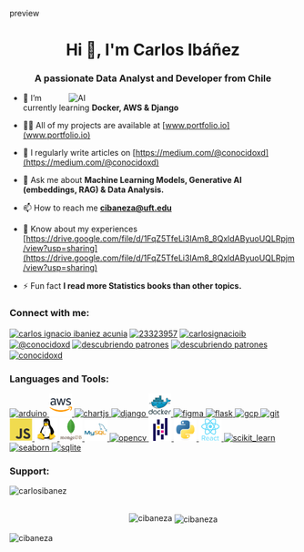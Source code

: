 
preview
<h1 align="center">Hi 👋, I'm Carlos Ibáñez</h1>
<h3 align="center">A passionate Data Analyst and Developer from Chile</h3>
<img align="right" alt="AI" width="400" src="https://assets-global.website-files.com/624ac40503a527cf47af4192/65313084ff0fb3453089947e_giphy.gif">

- 🌱 I’m currently learning **Docker, AWS & Django**

- 👨‍💻 All of my projects are available at [www.portfolio.io](www.portfolio.io)

- 📝 I regularly write articles on [https://medium.com/@conocidoxd](https://medium.com/@conocidoxd)

- 💬 Ask me about **Machine Learning Models, Generative AI (embeddings, RAG) & Data Analysis.**

- 📫 How to reach me **cibaneza@uft.edu**

- 📄 Know about my experiences [https://drive.google.com/file/d/1FqZ5TfeLi3lAm8_8QxldAByuoUQLRpjm/view?usp=sharing](https://drive.google.com/file/d/1FqZ5TfeLi3lAm8_8QxldAByuoUQLRpjm/view?usp=sharing)

- ⚡ Fun fact **I read more Statistics books than other topics.**

<h3 align="left">Connect with me:</h3>
<p align="left">
<a href="https://linkedin.com/in/carlos ignacio ibaniez acunia" target="blank"><img align="center" src="https://raw.githubusercontent.com/rahuldkjain/github-profile-readme-generator/master/src/images/icons/Social/linked-in-alt.svg" alt="carlos ignacio ibaniez acunia" height="30" width="40" /></a>
<a href="https://stackoverflow.com/users/23323957" target="blank"><img align="center" src="https://raw.githubusercontent.com/rahuldkjain/github-profile-readme-generator/master/src/images/icons/Social/stack-overflow.svg" alt="23323957" height="30" width="40" /></a>
<a href="https://instagram.com/carlosignacioib" target="blank"><img align="center" src="https://raw.githubusercontent.com/rahuldkjain/github-profile-readme-generator/master/src/images/icons/Social/instagram.svg" alt="carlosignacioib" height="30" width="40" /></a>
<a href="https://medium.com/@conocidoxd" target="blank"><img align="center" src="https://raw.githubusercontent.com/rahuldkjain/github-profile-readme-generator/master/src/images/icons/Social/medium.svg" alt="@conocidoxd" height="30" width="40" /></a>
<a href="https://www.youtube.com/c/descubriendo patrones" target="blank"><img align="center" src="https://raw.githubusercontent.com/rahuldkjain/github-profile-readme-generator/master/src/images/icons/Social/youtube.svg" alt="descubriendo patrones" height="30" width="40" /></a>
<a href="https://www.hackerrank.com/descubriendo patrones" target="blank"><img align="center" src="https://raw.githubusercontent.com/rahuldkjain/github-profile-readme-generator/master/src/images/icons/Social/hackerrank.svg" alt="descubriendo patrones" height="30" width="40" /></a>
<a href="https://www.leetcode.com/conocidoxd" target="blank"><img align="center" src="https://raw.githubusercontent.com/rahuldkjain/github-profile-readme-generator/master/src/images/icons/Social/leet-code.svg" alt="conocidoxd" height="30" width="40" /></a>
</p>

<h3 align="left">Languages and Tools:</h3>
<p align="left"> <a href="https://www.arduino.cc/" target="_blank" rel="noreferrer"> <img src="https://cdn.worldvectorlogo.com/logos/arduino-1.svg" alt="arduino" width="40" height="40"/> </a> <a href="https://aws.amazon.com" target="_blank" rel="noreferrer"> <img src="https://raw.githubusercontent.com/devicons/devicon/master/icons/amazonwebservices/amazonwebservices-original-wordmark.svg" alt="aws" width="40" height="40"/> </a> <a href="https://www.chartjs.org" target="_blank" rel="noreferrer"> <img src="https://www.chartjs.org/media/logo-title.svg" alt="chartjs" width="40" height="40"/> </a> <a href="https://www.djangoproject.com/" target="_blank" rel="noreferrer"> <img src="https://cdn.worldvectorlogo.com/logos/django.svg" alt="django" width="40" height="40"/> </a> <a href="https://www.docker.com/" target="_blank" rel="noreferrer"> <img src="https://raw.githubusercontent.com/devicons/devicon/master/icons/docker/docker-original-wordmark.svg" alt="docker" width="40" height="40"/> </a> <a href="https://www.figma.com/" target="_blank" rel="noreferrer"> <img src="https://www.vectorlogo.zone/logos/figma/figma-icon.svg" alt="figma" width="40" height="40"/> </a> <a href="https://flask.palletsprojects.com/" target="_blank" rel="noreferrer"> <img src="https://www.vectorlogo.zone/logos/pocoo_flask/pocoo_flask-icon.svg" alt="flask" width="40" height="40"/> </a> <a href="https://cloud.google.com" target="_blank" rel="noreferrer"> <img src="https://www.vectorlogo.zone/logos/google_cloud/google_cloud-icon.svg" alt="gcp" width="40" height="40"/> </a> <a href="https://git-scm.com/" target="_blank" rel="noreferrer"> <img src="https://www.vectorlogo.zone/logos/git-scm/git-scm-icon.svg" alt="git" width="40" height="40"/> </a> <a href="https://developer.mozilla.org/en-US/docs/Web/JavaScript" target="_blank" rel="noreferrer"> <img src="https://raw.githubusercontent.com/devicons/devicon/master/icons/javascript/javascript-original.svg" alt="javascript" width="40" height="40"/> </a> <a href="https://www.linux.org/" target="_blank" rel="noreferrer"> <img src="https://raw.githubusercontent.com/devicons/devicon/master/icons/linux/linux-original.svg" alt="linux" width="40" height="40"/> </a> <a href="https://www.mongodb.com/" target="_blank" rel="noreferrer"> <img src="https://raw.githubusercontent.com/devicons/devicon/master/icons/mongodb/mongodb-original-wordmark.svg" alt="mongodb" width="40" height="40"/> </a> <a href="https://www.mysql.com/" target="_blank" rel="noreferrer"> <img src="https://raw.githubusercontent.com/devicons/devicon/master/icons/mysql/mysql-original-wordmark.svg" alt="mysql" width="40" height="40"/> </a> <a href="https://opencv.org/" target="_blank" rel="noreferrer"> <img src="https://www.vectorlogo.zone/logos/opencv/opencv-icon.svg" alt="opencv" width="40" height="40"/> </a> <a href="https://pandas.pydata.org/" target="_blank" rel="noreferrer"> <img src="https://raw.githubusercontent.com/devicons/devicon/2ae2a900d2f041da66e950e4d48052658d850630/icons/pandas/pandas-original.svg" alt="pandas" width="40" height="40"/> </a> <a href="https://www.python.org" target="_blank" rel="noreferrer"> <img src="https://raw.githubusercontent.com/devicons/devicon/master/icons/python/python-original.svg" alt="python" width="40" height="40"/> </a> <a href="https://reactjs.org/" target="_blank" rel="noreferrer"> <img src="https://raw.githubusercontent.com/devicons/devicon/master/icons/react/react-original-wordmark.svg" alt="react" width="40" height="40"/> </a> <a href="https://scikit-learn.org/" target="_blank" rel="noreferrer"> <img src="https://upload.wikimedia.org/wikipedia/commons/0/05/Scikit_learn_logo_small.svg" alt="scikit_learn" width="40" height="40"/> </a> <a href="https://seaborn.pydata.org/" target="_blank" rel="noreferrer"> <img src="https://seaborn.pydata.org/_images/logo-mark-lightbg.svg" alt="seaborn" width="40" height="40"/> </a> <a href="https://www.sqlite.org/" target="_blank" rel="noreferrer"> <img src="https://www.vectorlogo.zone/logos/sqlite/sqlite-icon.svg" alt="sqlite" width="40" height="40"/> </a> </p>

<h3 align="left">Support:</h3>
<p><a href="https://ko-fi.com/carlosibanez"> <img align="left" src="https://cdn.ko-fi.com/cdn/kofi3.png?v=3" height="50" width="210" alt="carlosibanez" /></a></p><br><br>

<p><img align="left" src="https://github-readme-stats.vercel.app/api/top-langs?username=cibaneza&show_icons=true&locale=en&layout=compact" alt="cibaneza" /></p>

<p>&nbsp;<img align="center" src="https://github-readme-stats.vercel.app/api?username=cibaneza&show_icons=true&locale=en" alt="cibaneza" /></p>

<p><img align="center" src="https://github-readme-streak-stats.herokuapp.com/?user=cibaneza&" alt="cibaneza" /></p>
